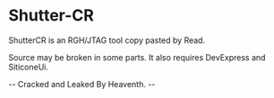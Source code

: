 # Shutter-CR
ShutterCR is an RGH/JTAG tool copy pasted by Read.

Source may be broken in some parts. It also requires DevExpress and SiticoneUi.

-- Cracked and Leaked By Heaventh. --
